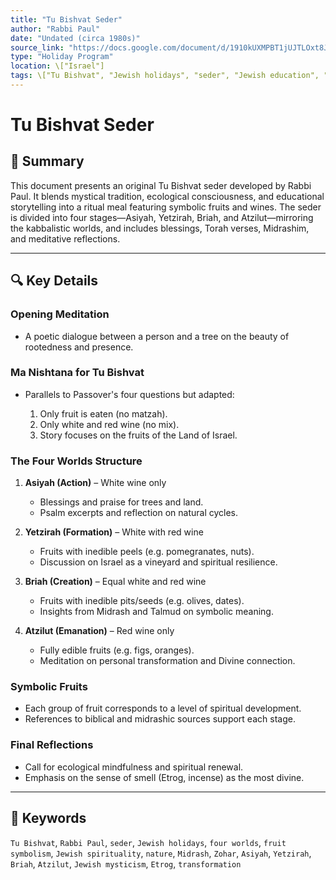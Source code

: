 ```yaml
---
title: "Tu Bishvat Seder"
author: "Rabbi Paul"
date: "Undated (circa 1980s)"
source_link: "https://docs.google.com/document/d/1910kUXMPBT1jUJTLOxt8JlIYWuypvWak/edit?usp=share_link&ouid=116172739222740275984&rtpof=true&sd=true"
type: "Holiday Program"
location: \["Israel"]
tags: \["Tu Bishvat", "Jewish holidays", "seder", "Jewish education", "spirituality", "nature"]
---
```


# Tu Bishvat Seder

## 📝 Summary

This document presents an original Tu Bishvat seder developed by Rabbi Paul. It blends mystical tradition, ecological consciousness, and educational storytelling into a ritual meal featuring symbolic fruits and wines. The seder is divided into four stages—Asiyah, Yetzirah, Briah, and Atzilut—mirroring the kabbalistic worlds, and includes blessings, Torah verses, Midrashim, and meditative reflections.

---

## 🔍 Key Details

### Opening Meditation

* A poetic dialogue between a person and a tree on the beauty of rootedness and presence.

### Ma Nishtana for Tu Bishvat

* Parallels to Passover's four questions but adapted:

  1. Only fruit is eaten (no matzah).
  2. Only white and red wine (no mix).
  3. Story focuses on the fruits of the Land of Israel.

### The Four Worlds Structure

1. **Asiyah (Action)** – White wine only

   * Blessings and praise for trees and land.
   * Psalm excerpts and reflection on natural cycles.
2. **Yetzirah (Formation)** – White with red wine

   * Fruits with inedible peels (e.g. pomegranates, nuts).
   * Discussion on Israel as a vineyard and spiritual resilience.
3. **Briah (Creation)** – Equal white and red wine

   * Fruits with inedible pits/seeds (e.g. olives, dates).
   * Insights from Midrash and Talmud on symbolic meaning.
4. **Atzilut (Emanation)** – Red wine only

   * Fully edible fruits (e.g. figs, oranges).
   * Meditation on personal transformation and Divine connection.

### Symbolic Fruits

* Each group of fruit corresponds to a level of spiritual development.
* References to biblical and midrashic sources support each stage.

### Final Reflections

* Call for ecological mindfulness and spiritual renewal.
* Emphasis on the sense of smell (Etrog, incense) as the most divine.

---

## 🧠 Keywords

`Tu Bishvat`, `Rabbi Paul`, `seder`, `Jewish holidays`, `four worlds`, `fruit symbolism`, `Jewish spirituality`, `nature`, `Midrash`, `Zohar`, `Asiyah`, `Yetzirah`, `Briah`, `Atzilut`, `Jewish mysticism`, `Etrog`, `transformation`
